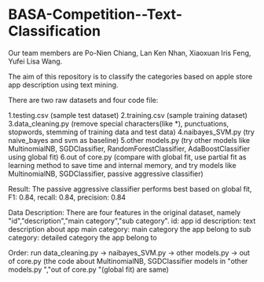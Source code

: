 # BASA-Competition--Text-Classification
Our team members are Po-Nien Chiang, Lan Ken Nhan, Xiaoxuan Iris Feng, Yufei Lisa Wang.


The aim of this repository is to classify the categories based on apple store app description using text mining.

There are two raw datasets and four code file:

1.testing.csv (sample test dataset)
2.training.csv (sample training dataset)
3.data_cleaning.py (remove special characters(like *), punctuations, stopwords, stemming of training data and test data)
4.naibayes_SVM.py (try naive_bayes and svm as baseline)
5.other models.py (try other models like MultinomialNB, SGDClassifier, RandomForestClassifier, AdaBoostClassifier using global fit)
6.out of core.py (compare with global fit, use partial fit as learning method to save time and internal memory, and try models like
  MultinomialNB, SGDClassifier, passive aggressive classifier)


Result: The passive aggressive classifier performs best based on global fit, F1: 0.84, recall: 0.84, precision: 0.84


Data Description:
There are four features in the original dataset, namely "id","description","main category","sub category".
id: app id
description: text description about app
main category: main category the app belong to
sub category: detailed category the app belong to


Order: run data_cleaning.py -> naibayes_SVM.py -> other models.py -> out of core.py
(the code about MultinomialNB, SGDClassifier models in "other models.py ","out of core.py "(global fit) are same)


